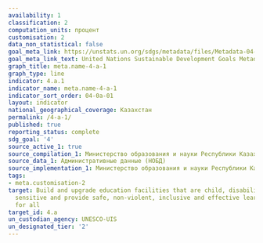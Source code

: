 ```yaml
---
availability: 1
classification: 2
computation_units: процент
customisation: 2
data_non_statistical: false
goal_meta_link: https://unstats.un.org/sdgs/metadata/files/Metadata-04-0A-01.pdf
goal_meta_link_text: United Nations Sustainable Development Goals Metadata (pdf 210kB)
graph_title: meta.name-4-a-1
graph_type: line
indicator: 4.a.1
indicator_name: meta.name-4-a-1
indicator_sort_order: 04-0a-01
layout: indicator
national_geographical_coverage: Казахстан
permalink: /4-a-1/
published: true
reporting_status: complete
sdg_goal: '4'
source_active_1: true
source_compilation_1: Министерство образования и науки Республики Казахстан
source_data_1: Административные данные (НОБД)
source_implementation_1: Министерство образования и науки Республики Казахстан
tags:
- meta.customisation-2
target: Build and upgrade education facilities that are child, disability and gender
  sensitive and provide safe, non-violent, inclusive and effective learning environments
  for all
target_id: 4.a
un_custodian_agency: UNESCO-UIS
un_designated_tier: '2'
---
```

